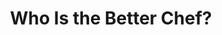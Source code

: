 ---
season: '01'
episode: '03'
title: 'Who Is the Better Chef?'
description: 'At the first weigh-in, Kenny hid a solder halo in his hair.'
winner: 'Kenny'
humiliation: 'Spenny gave a spongebath to an old man.'
airtime: '08-26-2003'
youtubeID: 'https://www.youtube.com/watch?v=W4gy3tpgA9Y'
---